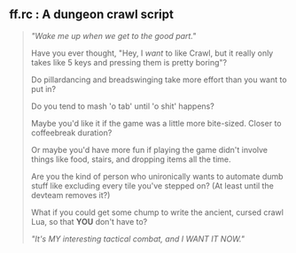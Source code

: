 ## ff.rc : A dungeon crawl script

> *"Wake me up when we get to the good part."*
>
> Have you ever thought, "Hey, I *want* to like Crawl, but it really only takes like 5 keys and pressing them is pretty boring"?
>
> Do pillardancing and breadswinging take more effort than you want to put in?
>
> Do you tend to mash 'o tab' until 'o shit' happens?
>
> Maybe you'd like it if the game was a little more bite-sized. Closer to coffeebreak duration?
>
> Or maybe you'd have more fun if playing the game didn't involve things like food, stairs, and dropping items all the time.
>
> Are you the kind of person who unironically wants to automate dumb stuff like excluding every tile you've stepped on?
> (At least until the devteam removes it?)
>
> What if you could get some chump to write the ancient, cursed crawl Lua, so that **YOU** don't have to?
>
> *"It's MY interesting tactical combat, and I WANT IT NOW."*
